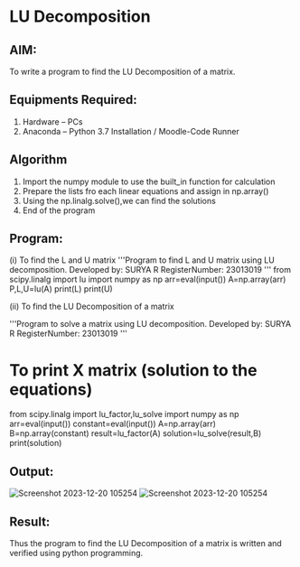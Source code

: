 # LU Decomposition 

## AIM:
To write a program to find the LU Decomposition of a matrix.

## Equipments Required:
1. Hardware – PCs
2. Anaconda – Python 3.7 Installation / Moodle-Code Runner

## Algorithm
1. Import the numpy module to use the built_in function for calculation
2. Prepare the lists fro each linear equations and assign in np.array()
3. Using the np.linalg.solve(),we can find the solutions
4. End of the program

## Program:
(i) To find the L and U matrix
'''Program to find L and U matrix using LU decomposition.
Developed by: SURYA R
RegisterNumber: 23013019
'''
from scipy.linalg import lu
import numpy as np
arr=eval(input())
A=np.array(arr)
P,L,U=lu(A)
print(L)
print(U)

(ii) To find the LU Decomposition of a matrix

'''Program to solve a matrix using LU decomposition.
Developed by: SURYA R
RegisterNumber: 23013019
'''

# To print X matrix (solution to the equations)
from scipy.linalg import lu_factor,lu_solve
import numpy as np
arr=eval(input())
constant=eval(input())
A=np.array(arr)
B=np.array(constant)
result=lu_factor(A)
solution=lu_solve(result,B)
print(solution)

## Output:
![Screenshot 2023-12-20 105254](https://github.com/SuryaR03/LU-Decomposition/assets/147140237/b98d4926-7c53-4e43-8949-12f6ce81de74)
![Screenshot 2023-12-20 105254](https://github.com/SuryaR03/LU-Decomposition/assets/147140237/e6402674-0ca0-46bb-a1b6-881c28945aa0)



## Result:
Thus the program to find the LU Decomposition of a matrix is written and verified using python programming.

